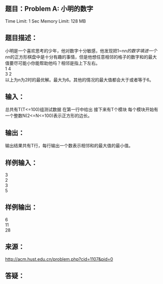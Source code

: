 题目：Problem A: 小明的数字
-----------
Time Limit: 1 Sec  Memory Limit: 128 MB

题目描述：
-----------
小明是一个喜欢思考的少年，他对数字十分敏感，他发现把1~n*n的数字填进一个n*n的正方形棋盘中是十分有趣的事情，但是他想任意相邻的格子的数字和的最大值要尽可能小你能帮助他吗？相邻是指上下左右。  
1 4  
3 2  
以上为n为2时的最优解。最大为6。其他的情况的最大值都会大于或者等于6。  

输入：
-----------
总共有T(T<=100)组测试数据 在第一行中给出 接下来有T个模块 每个模块开始有一个整数N(2<=N<=100)表示正方形的边长。

输出：
-----------
输出结果共有T行，每行输出一个数表示相邻和的最大值的最小值。

样例输入：
-----------
3  
2  
3  
5  

样例输出：
-----------
6  
11  
28  

来源：
-----------
http://acm.hust.edu.cn/problem.php?cid=1107&pid=0

答疑：
-----------

